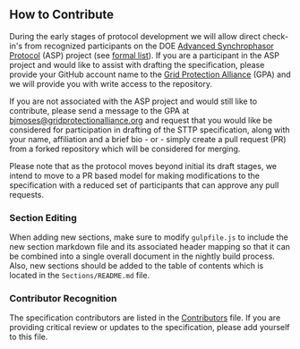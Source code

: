 ## How to Contribute

During the early stages of protocol development we will allow direct check-in's from recognized participants on the DOE [Advanced Synchrophasor Protocol](https://energy.gov/oe/articles/oe-announces-investment-new-research-improve-grid-reliability-through-enhanced-0) (ASP) project (see [formal list](Sections/Images/ParticipantMatrix.png)). If you are a participant in the ASP project and would like to assist with drafting the specification, please provide your GitHub account name to the [Grid Protection Alliance](https://www.gridprotectionalliance.org/) (GPA) and we will provide you with write access to the repository.

If you are not associated with the ASP project and would still like to contribute, please send a message to the GPA at [bjmoses@gridprotectionalliance.org](mailto:bjmoses@gridprotectionalliance.org) and request that you would like be considered for participation in drafting of the STTP specification, along with your name, affiliation and a brief bio - or - simply create a pull request (PR) from a forked repository which will be considered for merging.

Please note that as the protocol moves beyond initial its draft stages, we intend to move to a PR based model for making modifications to the specification with a reduced set of participants that can approve any pull requests.

### Section Editing

When adding new sections, make sure to modify `gulpfile.js` to include the new section markdown file and its associated header mapping so that it can be combined into a single overall document in the nightly build process. Also, new sections should be added to the table of contents which is located in the `Sections/README.md` file.

### Contributor Recognition

The specification contributors are listed in the [Contributors](Sections/Contributors.md) file. If you are providing critical review or updates to the specification, please add yourself to this file.
